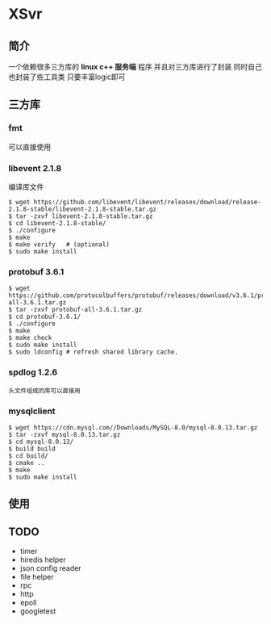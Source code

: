 # XSvr

## 简介

一个依赖很多三方库的 **linux c++ 服务端** 程序
并且对三方库进行了封装
同时自己也封装了些工具类
只要丰富logic即可

## 三方库

### fmt

可以直接使用

### libevent 2.1.8

编译库文件

    $ wget https://github.com/libevent/libevent/releases/download/release-2.1.8-stable/libevent-2.1.8-stable.tar.gz
    $ tar -zxvf libevent-2.1.8-stable.tar.gz
    $ cd libevent-2.1.8-stable/
    $ ./configure
    $ make
    $ make verify   # (optional)
    $ sudo make install

### protobuf 3.6.1

    $ wget https://github.com/protocolbuffers/protobuf/releases/download/v3.6.1/protobuf-all-3.6.1.tar.gz
    $ tar -zxvf protobuf-all-3.6.1.tar.gz
    $ cd protobuf-3.6.1/
    $ ./configure
    $ make
    $ make check
    $ sudo make install
    $ sudo ldconfig # refresh shared library cache.

### spdlog 1.2.6

    头文件组成的库可以直接用

### mysqlclient

    $ wget https://cdn.mysql.com//Downloads/MySQL-8.0/mysql-8.0.13.tar.gz
    $ tar -zxvf mysql-8.0.13.tar.gz
    $ cd mysql-8.0.13/
    $ build build
    $ cd build/
    $ cmake ..
    $ make
    $ sudo make install

## 使用

## TODO
- timer
- hiredis helper
- json config reader
- file helper
- rpc
- http
- epoll
- googletest
